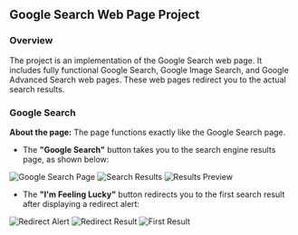 ## Google Search Web Page Project

### Overview
The project is an implementation of the Google Search web page. It includes fully functional Google Search, Google Image Search, and Google Advanced Search web pages. These web pages redirect you to the actual search results.

### Google Search
**About the page:**
The page functions exactly like the Google Search page.
- The **"Google Search"** button takes you to the search engine results page, as shown below:

![Google Search Page](https://github.com/user-attachments/assets/51ba3438-af7b-4889-86f4-743490533821)
![Search Results](https://github.com/user-attachments/assets/1b892aee-f6f5-47e1-92fa-4d2721f2bd3b)
![Results Preview](https://github.com/user-attachments/assets/c0eba6ad-89ad-454b-ba12-9148afddc1c7)

- The **"I'm Feeling Lucky"** button redirects you to the first search result after displaying a redirect alert:

![Redirect Alert](https://github.com/user-attachments/assets/1b892aee-f6f5-47e1-92fa-4d2721f2bd3b)
![Redirect Result](https://github.com/user-attachments/assets/28faf0e8-0a35-4507-a3a6-895a05198062)
![First Result](https://github.com/user-attachments/assets/2627e118-7322-4e8b-beaa-56477dce7765)

